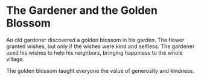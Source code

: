 # The Gardener and the Golden Blossom

An old gardener discovered a golden blossom in his garden. The flower granted wishes, but only if the wishes were kind and selfless. The gardener used his wishes to help his neighbors, bringing happiness to the whole village.

The golden blossom taught everyone the value of generosity and kindness.
